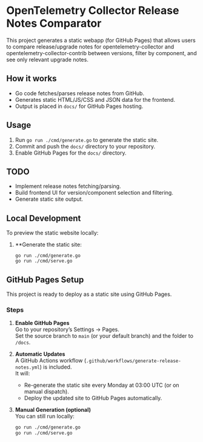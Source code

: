 # OpenTelemetry Collector Release Notes Comparator

This project generates a static webapp (for GitHub Pages) that allows users to compare release/upgrade notes for opentelemetry-collector and opentelemetry-collector-contrib between versions, filter by component, and see only relevant upgrade notes.

## How it works
- Go code fetches/parses release notes from GitHub.
- Generates static HTML/JS/CSS and JSON data for the frontend.
- Output is placed in `docs/` for GitHub Pages hosting.

## Usage
1. Run `go run ./cmd/generate.go` to generate the static site.
2. Commit and push the `docs/` directory to your repository.
3. Enable GitHub Pages for the `docs/` directory.

## TODO
- Implement release notes fetching/parsing.
- Build frontend UI for version/component selection and filtering.
- Generate static site output.

## Local Development

To preview the static website locally:

1. **Generate the static site:

   ```console
   go run ./cmd/generate.go
   go run ./cmd/serve.go
   ```

## GitHub Pages Setup

This project is ready to deploy as a static site using GitHub Pages.

### Steps

1. **Enable GitHub Pages**  
   Go to your repository’s Settings → Pages.  
   Set the source branch to `main` (or your default branch) and the folder to `/docs`.

2. **Automatic Updates**  
   A GitHub Actions workflow (`.github/workflows/generate-release-notes.yml`) is included.  
   It will:
   - Re-generate the static site every Monday at 03:00 UTC (or on manual dispatch).
   - Deploy the updated site to GitHub Pages automatically.

3. **Manual Generation (optional)**  
   You can still run locally:
   ```sh
   go run ./cmd/generate.go
   go run ./cmd/serve.go
   ```
